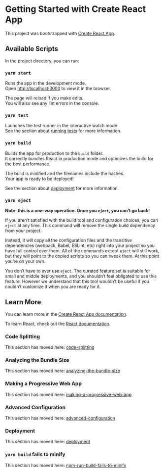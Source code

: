 # Getting Started with Create React App

This project was bootstrapped with [Create React App](https://github.com/facebook/create-react-app).

## Available Scripts

In the project directory, you can run:

### `yarn start`

Runs the app in the development mode.\
Open [http://localhost:3000](http://localhost:3000) to view it in the browser.

The page will reload if you make edits.\
You will also see any lint errors in the console.

### `yarn test`

Launches the test runner in the interactive watch mode.\
See the section about [running tests](https://facebook.github.io/create-react-app/docs/running-tests) for more information.

### `yarn build`

Builds the app for production to the `build` folder.\
It correctly bundles React in production mode and optimizes the build for the best performance.

The build is minified and the filenames include the hashes.\
Your app is ready to be deployed!

See the section about [deployment](https://facebook.github.io/create-react-app/docs/deployment) for more information.

### `yarn eject`

**Note: this is a one-way operation. Once you `eject`, you can’t go back!**

If you aren’t satisfied with the build tool and configuration choices, you can `eject` at any time. This command will remove the single build dependency from your project.

Instead, it will copy all the configuration files and the transitive dependencies (webpack, Babel, ESLint, etc) right into your project so you have full control over them. All of the commands except `eject` will still work, but they will point to the copied scripts so you can tweak them. At this point you’re on your own.

You don’t have to ever use `eject`. The curated feature set is suitable for small and middle deployments, and you shouldn’t feel obligated to use this feature. However we understand that this tool wouldn’t be useful if you couldn’t customize it when you are ready for it.

## Learn More

You can learn more in the [Create React App documentation](https://facebook.github.io/create-react-app/docs/getting-started).

To learn React, check out the [React documentation](https://reactjs.org/).

### Code Splitting

This section has moved here: [code-splitting](https://facebook.github.io/create-react-app/docs/code-splitting)

### Analyzing the Bundle Size

This section has moved here: [analyzing-the-bundle-size](https://facebook.github.io/create-react-app/docs/analyzing-the-bundle-size)

### Making a Progressive Web App

This section has moved here: [making-a-progressive-web-app](https://facebook.github.io/create-react-app/docs/making-a-progressive-web-app)

### Advanced Configuration

This section has moved here: [advanced-configuration](https://facebook.github.io/create-react-app/docs/advanced-configuration)

### Deployment

This section has moved here: [deployment](https://facebook.github.io/create-react-app/docs/deployment)

### `yarn build` fails to minify

This section has moved here: [npm-run-build-fails-to-minify](https://facebook.github.io/create-react-app/docs/troubleshooting#npm-run-build-fails-to-minify)

